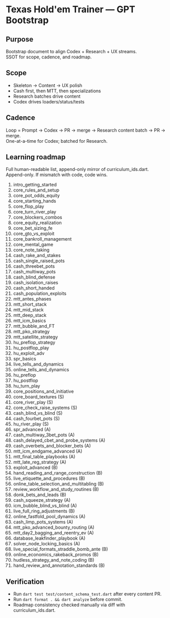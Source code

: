 # Texas Hold'em Trainer — GPT Bootstrap

## Purpose
Bootstrap document to align Codex + Research + UX streams.  
SSOT for scope, cadence, and roadmap.

## Scope
- Skeleton → Content → UX polish
- Cash first, then MTT, then specializations
- Research batches drive content
- Codex drives loaders/status/tests

## Cadence
Loop = Prompt → Codex → PR → merge → Research content batch → PR → merge.  
One-at-a-time for Codex; batched for Research.

## Learning roadmap
Full human-readable list, append-only mirror of curriculum_ids.dart.  
Append-only. If mismatch with code, code wins.

1. intro_getting_started
2. core_rules_and_setup
3. core_pot_odds_equity
4. core_starting_hands
5. core_flop_play
6. core_turn_river_play
7. core_blockers_combos
8. core_equity_realization
9. core_bet_sizing_fe
10. core_gto_vs_exploit
11. core_bankroll_management
12. core_mental_game
13. core_note_taking
14. cash_rake_and_stakes
15. cash_single_raised_pots
16. cash_threebet_pots
17. cash_multiway_pots
18. cash_blind_defense
19. cash_isolation_raises
20. cash_short_handed
21. cash_population_exploits
22. mtt_antes_phases
23. mtt_short_stack
24. mtt_mid_stack
25. mtt_deep_stack
26. mtt_icm_basics
27. mtt_bubble_and_FT
28. mtt_pko_strategy
29. mtt_satellite_strategy
30. hu_preflop_strategy
31. hu_postflop_play
32. hu_exploit_adv
33. spr_basics
34. live_tells_and_dynamics
35. online_tells_and_dynamics
36. hu_preflop
37. hu_postflop
38. hu_turn_play
39. core_positions_and_initiative
40. core_board_textures            (S)
41. core_river_play               (S)
42. core_check_raise_systems      (S)
43. cash_blind_vs_blind           (S)
44. cash_fourbet_pots             (S)
45. hu_river_play                 (S)
46. spr_advanced                  (A)
47. cash_multiway_3bet_pots       (A)
48. cash_delayed_cbet_and_probe_systems (A)
49. cash_overbets_and_blocker_bets (A)
50. mtt_icm_endgame_advanced      (A)
51. mtt_final_table_playbooks     (A)
52. mtt_late_reg_strategy         (A)
53. exploit_advanced              (B)
54. hand_reading_and_range_construction (B)
55. live_etiquette_and_procedures (B)
56. online_table_selection_and_multitabling (B)
57. review_workflow_and_study_routines (B)
58. donk_bets_and_leads           (B)
59. cash_squeeze_strategy         (A)
60. icm_bubble_blind_vs_blind     (A)
61. live_full_ring_adjustments    (B)
62. online_fastfold_pool_dynamics (A)
63. cash_limp_pots_systems        (A)
64. mtt_pko_advanced_bounty_routing (A)
65. mtt_day2_bagging_and_reentry_ev (A)
66. database_leakfinder_playbook  (A)
67. solver_node_locking_basics    (A)
68. live_special_formats_straddle_bomb_ante (B)
69. online_economics_rakeback_promos (B)
70. hudless_strategy_and_note_coding (B)
71. hand_review_and_annotation_standards (B)

## Verification
- Run `dart test test/content_schema_test.dart` after every content PR.
- Run `dart format . && dart analyze` before commit.
- Roadmap consistency checked manually via diff with curriculum_ids.dart.
